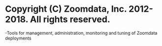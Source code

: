# Copyright (C) Zoomdata, Inc. 2012-2018. All rights reserved.

-Tools for management, administration, monitoring and tuning of Zoomdata deployments
